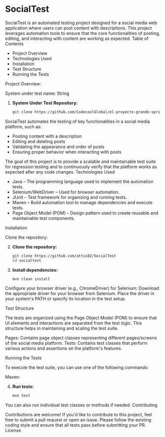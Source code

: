 # SocialTest

SocialTest is an automated testing project designed for a social media web application where users can post content with descriptions. This project leverages automation tools to ensure that the core functionalities of posting, editing, and interacting with content are working as expected.
Table of Contents

  - Project Overview
  - Technologies Used
  - Installation
  - Test Structure
  - Running the Tests

Project Overview:

System under test name: String
1. **System Under Test Repository:**
    ```bash
    git clone https://github.com/CodecoolGlobal/el-proyecte-grande-sprint-1-java-keszegroland
    ```

SocialTest automates the testing of key functionalities in a social media platform, such as:

   - Posting content with a description
   - Editing and deleting posts
   - Validating the appearance and order of posts
   - Ensuring proper behavior when interacting with posts

The goal of this project is to provide a scalable and maintainable test suite for regression testing and to continuously verify that the platform works as expected after any code changes.
Technologies Used

  - Java – The programming language used to implement the automation tests.
  - Selenium/WebDriver – Used for browser automation.
  - JUnit – Test framework for organizing and running tests.
  - Maven – Build automation tool to manage dependencies and execute tests.
  - Page Object Model (POM) – Design pattern used to create reusable and maintainable test components.

Installation

  Clone the repository:

2. **Clone the repository:**
    ```bash
    git clone https://github.com/attis82/SocialTest
    cd socialtest
    ```
3. **Install dependencies:**
    ```bash
    mvn clean install
    ```
Configure your browser driver (e.g., ChromeDriver) for Selenium:
      Download the appropriate driver for your browser from Selenium.
      Place the driver in your system's PATH or specify its location in the test setup.

Test Structure

The tests are organized using the Page Object Model (POM) to ensure that UI elements and interactions are separated from the test logic. This structure helps in maintaining and scaling the test suite.

Pages: Contains page object classes representing different pages/screens of the social media platform.
Tests: Contains test classes that perform various actions and assertions on the platform's features.


Running the Tests

To execute the test suite, you can use one of the following commands:

Maven:

4. **Run tests:**
    ```bash
    mvn test
    ```


You can also run individual test classes or methods if needed.
Contributing

Contributions are welcome! If you'd like to contribute to this project, feel free to submit a pull request or open an issue. Please follow the existing coding style and ensure that all tests pass before submitting your PR.
License


